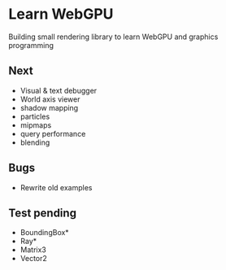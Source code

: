 # Learn WebGPU

Building small rendering library to learn WebGPU and graphics programming

## Next
 - Visual & text debugger
 - World axis viewer
 - shadow mapping
 - particles
 - mipmaps
 - query performance
 - blending

## Bugs
 - Rewrite old examples

## Test pending
 - BoundingBox*
 - Ray*
 - Matrix3
 - Vector2